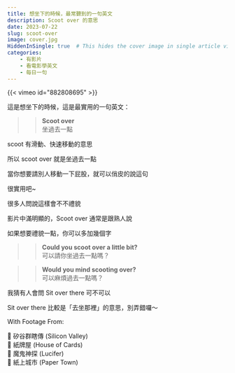 ```yaml
---
title: 想坐下的時候，最常聽到的一句英文
description: Scoot over 的意思
date: 2023-07-22
slug: scoot-over
image: cover.jpg
HiddenInSingle: true  # This hides the cover image in single article view
categories:
    - 有影片
    - 看電影學英文
    - 每日一句
---
```


{{< vimeo id="882808695" >}}


這是想坐下的時候，這是最實用的一句英文：
 
>> **Scoot over**  
>> 坐過去一點  

scoot 有滑動、快速移動的意思

所以 scoot over 就是坐過去一點

當你想要請別人移動一下屁股，就可以俏皮的說這句

很實用吧~

很多人問說這樣會不不禮貌

影片中滿明顯的，Scoot over 通常是跟熟人說

如果想要禮貌一點，你可以多加幾個字

>> **Could you scoot over a little bit?**  
>> 可以請你坐過去一點嗎？

>> **Would you mind scooting over?**  
>> 可以麻煩過去一點嗎？


我猜有人會問 Sit over there 可不可以

Sit over there 比較是「去坐那裡」的意思，別弄錯囉～


With Footage From:  

🎥 矽谷群瞎傳 (Silicon Valley)   
🎥 紙牌屋 (House of Cards)  
🎥 魔鬼神探 (Lucifer)  
🎥 紙上城市 (Paper Town)  

